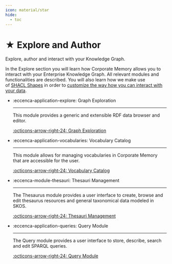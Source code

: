 ```yaml
---
icon: material/star
hide:
  - toc
---
```

# ★ Explore and Author

Explore, author and interact with your Knowledge Graph.

In the Explore section you will learn how Corporate Memory allows you to interact with your Enterprise Knowledge Graph.
All relevant modules and functionalities are described.
You will also learn how we make use of [SHACL Shapes](https://www.w3.org/TR/shacl/) in order to [customize the way how you can interact with your data](./graph-exploration/building-a-customized-user-interface/index.md).

<div class="grid cards" markdown>

-   :eccenca-application-explore: Graph Exploration

    ---

    This module provides a generic and extensible RDF data browser and editor.

    [:octicons-arrow-right-24: Graph Exploration](graph-exploration/index.md)

-   :eccenca-application-vocabularies: Vocabulary Catalog

    ---

    This module allows for managing vocabularies in Corporate Memory that are accessible for the user.

    [:octicons-arrow-right-24: Vocabulary Catalog](vocabulary-catalog/index.md)

-   :eccenca-module-thesauri: Thesauri Management

    ---

    The Thesaurus module provides a user interface to create, browse and edit thesaurus resources and general taxonomical data modeled in SKOS.

    [:octicons-arrow-right-24: Thesauri Management](thesauri-management/index.md)

-   :eccenca-application-queries: Query Module

    ---

    The Query module provides a user interface to store, describe, search and edit SPARQL queries.

    [:octicons-arrow-right-24: Query Module](query-module/index.md)

</div>

